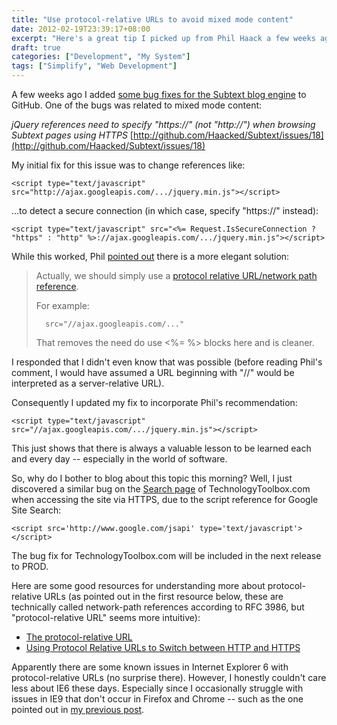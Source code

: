 ```yaml
---
title: "Use protocol-relative URLs to avoid mixed mode content"
date: 2012-02-19T23:39:17+08:00
excerpt: "Here's a great tip I picked up from Phil Haack a few weeks ago for avoiding those pesky warnings like \"Only secure content is displayed.\""
draft: true
categories: ["Development", "My System"]
tags: ["Simplify", "Web Development"]
---
```


A few weeks ago I added
[some bug fixes for the Subtext blog engine](/blog/jjameson/2012/01/31/building-technologytoolbox-com-part-19) to GitHub. One of the bugs was
related to mixed mode content:

<cite>jQuery references need to specify "https://" (not "http://") when
browsing Subtext pages using HTTPS</cite>
[http://github.com/Haacked/Subtext/issues/18](http://github.com/Haacked/Subtext/issues/18)

My initial fix for this issue was to change references like:

```
<script type="text/javascript" src="http://ajax.googleapis.com/.../jquery.min.js"></script>
```

...to detect a secure connection (in which case, specify "https://" instead):

```
<script type="text/javascript" src="<%= Request.IsSecureConnection ? "https" : "http" %>://ajax.googleapis.com/.../jquery.min.js"></script>
```

While this worked, Phil
[pointed out](http://github.com/Haacked/Subtext/pull/7) there is
a more elegant solution:

> Actually, we should simply use a
> [protocol
> relative URL/network path reference](http://paulirish.com/2010/the-protocol-relative-url/).
>
> For example:
>
>       src="//ajax.googleapis.com/..."
>
> That removes the need do use &lt;%= %&gt; blocks here and is cleaner.

I responded that I didn't even know that was possible (before reading Phil's
comment, I would have assumed a URL beginning with "//" would be interpreted
as a server-relative URL).

Consequently I updated my fix to incorporate Phil's recommendation:

```
<script type="text/javascript" src="//ajax.googleapis.com/.../jquery.min.js"></script>
```

This just shows that there is always a valuable lesson to be learned each
and every day -- especially in the world of software.

So, why do I bother to blog about this topic this morning? Well, I just discovered
a similar bug on the [Search page](/Search.aspx) of TechnologyToolbox.com
when accessing the site via HTTPS, due to the script reference for Google Site
Search:

```
<script src='http://www.google.com/jsapi' type='text/javascript'></script>
```

The bug fix for TechnologyToolbox.com will be included in the next release
to PROD.

Here are some good resources for understanding more about protocol-relative
URLs (as pointed out in the first resource below, these are technically called
network-path references according to RFC 3986, but "protocol-relative URL" seems
more intuitive):

- [The protocol-relative
  URL](http://paulirish.com/2010/the-protocol-relative-url/)
- [Using Protocol Relative URLs to Switch between HTTP and HTTPS](http://blog.httpwatch.com/2010/02/10/using-protocol-relative-urls-to-switch-between-http-and-https/)

Apparently there are some known issues in Internet Explorer 6 with protocol-relative
URLs (no surprise there). However, I honestly couldn't care less about IE6 these
days. Especially since I occasionally struggle with issues in IE9 that don't
occur in Firefox and Chrome -- such as the one pointed out in
[my previous
post](/blog/jjameson/2012/02/19/html-to-pdf-converters).

